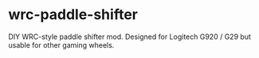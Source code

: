 # wrc-paddle-shifter
DIY WRC-style paddle shifter mod. Designed for Logitech G920 / G29 but usable for other gaming wheels.
